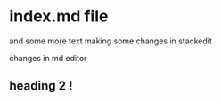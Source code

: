 # index.md file
and some more text
making some changes in stackedit

changes in md editor

## heading 2 !
